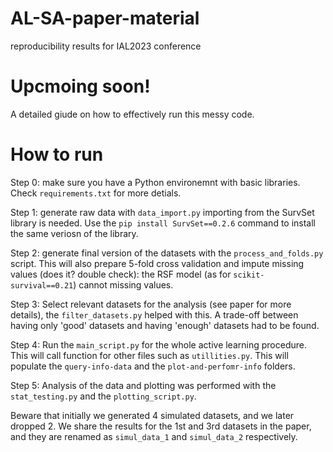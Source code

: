 # AL-SA-paper-material
reproducibility results for IAL2023 conference

# Upcmoing soon!
A detailed giude on how to effectively run this messy code.

# How to run

Step 0: make sure you have a Python environemnt with basic libraries. Check ``requirements.txt`` for more detials.

Step 1: generate raw data with ``data_import.py`` importing from the SurvSet library is needed.
Use the ``pip install SurvSet==0.2.6`` command to install the same veriosn of the library.

Step 2: generate final version of the datasets with the ``process_and_folds.py`` script.
This will also prepare 5-fold cross validation and impute missing values (does it? double check): the RSF model 
(as for ``scikit-survival==0.21``) cannot missing values. 

Step 3: Select relevant datasets for the analysis (see paper for more details), the ``filter_datasets.py`` helped with this.
A trade-off between having only 'good' datasets and having 'enough' datasets had to be found. 

Step 4: Run the ``main_script.py`` for the whole active learning procedure. This will call function for other files such as ``utillities.py``.
This will populate the ``query-info-data`` and the ``plot-and-perfomr-info`` folders.

Step 5: Analysis of the data and plotting was performed with the ``stat_testing.py`` and the ``plotting_script.py``.

Beware that initially we generated 4 simulated datasets, and we later dropped 2. We share the results for the 1st and 3rd datasets in the paper, and they are renamed as 
``simul_data_1`` and ``simul_data_2`` respectively.



